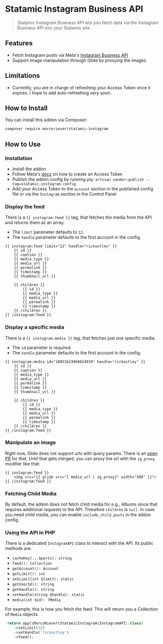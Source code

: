 # Statamic Instagram Business API

> Statamic Instagram Business API lets you fetch data via the Instagram Business API into your Statamic site.

## Features

- Fetch Instagram posts via Meta's [Instagram Business API](https://developers.facebook.com/docs/instagram-platform)
- Support image manipulation through Glide by proxying the images

## Limitations
- Currently, you are in charge of refreshing your Access Token once it expires. I hope to add auto-refreshing very soon.

## How to Install

You can install this addon via Composer:

``` bash
composer require marcorieser/statamic-instagram
```

## How to Use

### Installation

- Install the addon
- Follow Meta's [docs](https://developers.facebook.com/docs/instagram-platform/instagram-api-with-instagram-login/create-a-meta-app-with-instagram) on how to create an Access Token
- Publish the addon config by running `php artisan vendor:publish --tag=statamic-instagram-config`
- Add your Access Token to the `account` section in the published config file or via the `Instagram` section in the Control Panel

### Display the feed

There is a `{{ instagram:feed }}` tag, that fetches the media from the API and returns them as an array.

- The `limit` parameter defaults to `12`.
- The `handle` parameter defaults to the first account in the config.

```antlers
{{ instagram:feed limit="12" handle="rickastley" }}
    {{ id }}
    {{ caption }}
    {{ media_type }}
    {{ media_url }}
    {{ permalink }}
    {{ timestamp }}
    {{ thumbnail_url }}
    
    {{ children }}
        {{ id }}
        {{ media_type }}
        {{ media_url }}
        {{ permalink }}
        {{ timestamp }}
    {{ /children }}
{{ /instagram:feed }}
```
### Display a specific media
There is a `{{ instagram:media }}` tag, that fetches just one specific media.

- The `id` parameter is required.
- The `handle` parameter defaults to the first account in the config.

```antlers
{{ instagram:media id="18051623968824939" handle="rickastley" }}
    {{ id }}
    {{ caption }}
    {{ media_type }}
    {{ media_url }}
    {{ permalink }}
    {{ timestamp }}
    {{ thumbnail_url }}
    
    {{ children }}
        {{ id }}
        {{ media_type }}
        {{ media_url }}
        {{ permalink }}
        {{ timestamp }}
    {{ /children }}
{{ /instagram:feed }}
```

### Manipulate an image
Right now, Glide does not support urls with query params. There is an [open PR](https://github.com/statamic/cms/pull/11003) for that. Until that gets merged, you can proxy the url with the `ig_proxy` modifier like that:
```antlers
{{ instagram:feed }}
    <img src="{{ glide src="{ media_url | ig_proxy}" width="500" }}">
{{ /instagram:feed }}
```

### Fetching Child Media
By default, the addon does not fetch child media for e.g., Albums since that requires additional requests to the API.
Therefore `children` is `null`.
In case you need child media, you can enable `include_child_posts` in the addon config. 

### Using the API in PHP
There is a dedicated `InstagramAPI` class to interact with the API. Its public methods are:

- `cacheKey(...$parts): string`
- `feed(): Collection`
- `getAccount(): Account`
- `getLimit(): int`
- `setLimit(int $limit): static`
- `getUserId(): string`
- `getHandle(): string`
- `setHandle(string $handle): static`
- `media(int $id): ?Media`

For example, this is how you fetch the feed. This will return you a Collection of `Media` objects.

```php
 return app(\MarcoRieser\StatamicInstagram\InstagramAPI::class)
    ->setLimit(12)
    ->setHandle('rickastley')
    ->feed();
```
